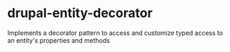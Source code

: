 # drupal-entity-decorator
Implements a decorator pattern to access and customize typed access to an entity's properties and methods
